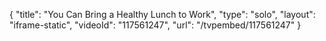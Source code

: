 {
    "title": "You Can Bring a Healthy Lunch to Work",
    "type": "solo",
    "layout": "iframe-static",
    "videoId": "117561247",
    "url": "\/tvpembed\/117561247"
}
